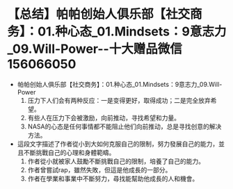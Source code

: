 # 【总结】帕帕创始人俱乐部【社交商务】：01.种心态_01.Mindsets：9意志力_09.Will-Power--十大赠品微信156066050

-   帕帕创始人俱乐部【社交商务】：01.种心态_01.Mindsets：9意志力_09.Will-Power
    1.  压力下人们会有两种反应：一是变得更好，取得成功；二是完全放弃希望。
    2.  有些人在压力下会被激励，向前推动，寻找希望和力量。
    3.  NASA的心态是任何事情都不能阻止他们向前推动，总是寻找创意的解决方法。
-   這段文字描述了作者從小到大如何克服自己的限制，努力發展自己的能力，並且不斷挑戰自己的心理和身體範疇。
    1.  作者從小就被家人鼓勵不斷挑戰自己的限制，培養了自己的能力。
    2.  作者曾嘗試rap，雖然失敗，但這是他成長的一部分。
    3.  作者在學業和事業中不斷努力，尋找能幫助他成長的人和機會。
